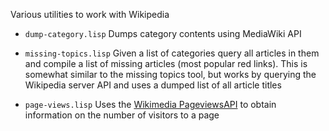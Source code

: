 Various utilities to work with Wikipedia


* `dump-category.lisp` Dumps category contents using MediaWiki API

* `missing-topics.lisp` Given a list of categories query all articles
  in them and compile a list of missing articles (most popular red
  links). This is somewhat similar to the missing topics tool, but
  works by querying the Wikipedia server API and uses a dumped list
  of all article titles

* `page-views.lisp` Uses the [Wikimedia
  PageviewsAPI](https://wikitech.wikimedia.org/wiki/Analytics/PageviewAPI)
  to obtain information on the number of visitors to a page
